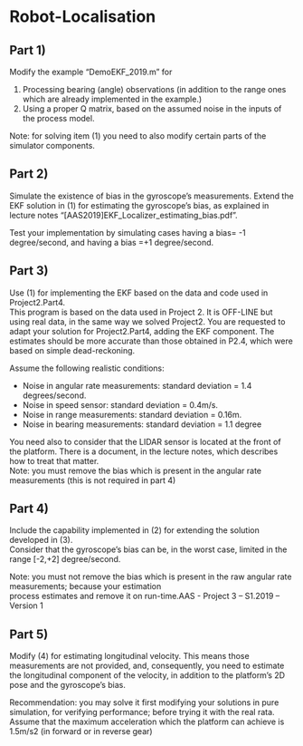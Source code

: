 # Robot-Localisation

## Part 1) 
Modify the example “DemoEKF_2019.m” for   
1. Processing bearing (angle) observations (in addition to the range ones which are already implemented in the 
example.)  
2. Using a proper Q matrix, based on the assumed noise in the inputs of the process model.  


Note: for solving item (1) you need to also modify certain parts of the simulator components.  
## Part 2)   
Simulate the existence of bias in the gyroscope’s measurements. Extend the EKF solution in (1) for estimating the 
gyroscope’s bias, as explained in lecture notes “[AAS2019]EKF_Localizer_estimating_bias.pdf”.   


Test your implementation by simulating cases having a bias= -1 degree/second, and having a bias =+1 degree/second.  
## Part 3) 
Use (1) for implementing the EKF based on the data and code used in Project2.Part4.  
This program is based on the data used in Project 2. It is OFF-LINE but using real data, in the same way we solved 
Project2. You are requested to adapt your solution for Project2.Part4, adding the EKF component. The estimates should 
be more accurate than those obtained in P2.4, which were based on simple dead-reckoning.  


Assume the following realistic conditions:  
* Noise in angular rate measurements: standard deviation = 1.4 degrees/second.   
* Noise in speed sensor: standard deviation = 0.4m/s.  
* Noise in range measurements: standard deviation = 0.16m.  
* Noise in bearing measurements: standard deviation = 1.1 degree  

You need also to consider that the LIDAR sensor is located at the front of the platform. There is a document, in the 
lecture notes, which describes how to treat that matter.  
Note: you must remove the bias which is present in the angular rate measurements (this is not required in part 4)  
## Part 4) 
Include the capability implemented in (2) for extending the solution developed in (3).  
Consider that the gyroscope’s bias can be, in the worst case, limited in the range [-2,+2] degree/second.   


Note: you must not remove the bias which is present in the raw angular rate measurements; because your estimation   
process estimates and remove it on run-time.AAS - Project 3 – S1.2019 – Version 1  
## Part 5) 
Modify (4) for estimating longitudinal velocity. This means those measurements are not provided, and, 
consequently, you need to estimate the longitudinal component of the velocity, in addition to the platform’s 2D pose
and the gyroscope’s bias.  


Recommendation: you may solve it first modifying your solutions in pure simulation, for verifying performance; before 
trying it with the real rata. Assume that the maximum acceleration which the platform can achieve is 1.5m/s2
(in forward 
or in reverse gear)  
